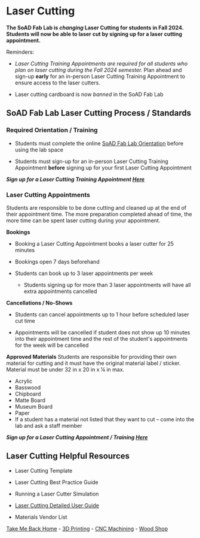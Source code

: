 

# Laser Cutting

**The SoAD Fab Lab is *changing* Laser Cutting for students in Fall 2024. Students will now be able to laser cut by signing up for a laser cutting appointment.**

Reminders:
* *Laser Cutting Training Appointments are required for all students who plan on laser cutting during the Fall 2024 semester.* Plan ahead and sign-up **early** for an in-person Laser Cutting Training Appointment to ensure access to the laser cutters.

* Laser cutting cardboard is now *banned* in the SoAD Fab Lab


## SoAD Fab Lab Laser Cutting Process / Standards


### Required Orientation / Training
* Students must complete the online [SoAD Fab Lab Orientation](https://forms.office.com/Pages/ResponsePage.aspx?id=cxNWGqGj7UunwoFBBJGiFNb937yciTdPowD-pQyEMWRUOTBEODNTN0EwT1AyMldQU0pVOTNJQVBLUS4u&origin=Invitation&channel=0) before using the lab space
   
* Students must sign-up for an in-person Laser Cutting Training Appointment **before** signing up for your first Laser Cutting Appointment

***Sign up for a Laser Cutting Training Appointment [Here](https://outlook.office365.com/book/booking-SoADLaser@nyinstituteoftechnology.onmicrosoft.com/)*** 

### Laser Cutting Appointments 
Students are responsible to be done cutting and cleaned up at the end of their appointment time. The more preparation completed ahead of time, the more time can be spent laser cutting during your appointment. 

**Bookings**

* Booking a Laser Cutting Appointment books a laser cutter for 25 minutes
  
* Bookings open 7 days beforehand
  
* Students can book up to 3 laser appointments per week  
  * Students signing up for more than 3 laser appointments will have all extra appointments cancelled

**Cancellations / No-Shows**
* Students can cancel appointments up to 1 hour before scheduled laser cut time
  
* Appointments will be cancelled if student does not show up 10 minutes into their appointment time and the rest of the student's appointments for the week will be cancelled

**Approved Materials**
Students are responsible for providing their own material for cutting and it must have the original material label / sticker. Material must be under 32 in x 20 in x ¼ in max. 

* Acrylic
* Basswood
* Chipboard
* Matte Board
* Museum Board
* Paper
* If a student has a material not listed that they want to cut – come into the lab and ask a staff member 

***Sign up for a Laser Cutting Appointment / Training [Here](https://outlook.office365.com/owa/calendar/booking-LaserCuttingNYITManhattan@nyinstituteoftechnology.onmicrosoft.com/bookings/)***

## Laser Cutting Helpful Resources
* Laser Cutting Template
  
* Laser Cutting Best Practice Guide
  
* Running a Laser Cutter Simulation
  
* [Laser Cutting Detailed User Guide](https://github.com/DigitalFabricationLab-NYIT-SoAD/resources/blob/main/UserGuides/LaserCutters.md)

* Materials Vendor List

[Take Me Back Home](https://digitalfabricationlab-nyit-soad.github.io/resources/) - [3D Printing](https://digitalfabricationlab-nyit-soad.github.io/resources/3Dprinters/) - [CNC Machining](https://digitalfabricationlab-nyit-soad.github.io/resources/CNCmills/) - [Wood Shop](https://digitalfabricationlab-nyit-soad.github.io/resources/ShopTools/)  
